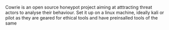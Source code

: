 Cowrie is an open source honeypot project aiming at atttracting threat actors to analyse their behaviour.
Set it up on a linux machine, ideally kali or pilot as they are geared for ethical tools and have preinsalled tools of the same
